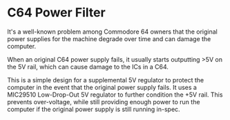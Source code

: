 # C64 Power Filter

It's a well-known problem among Commodore 64 owners that the original power supplies for the machine degrade over time and can damage the computer.

When an original C64 power supply fails, it usually starts outputting >5V on the 5V rail, which can cause damage to the ICs in a C64.

This is a simple design for a supplemental 5V regulator to protect the computer in the event that the original power supply fails.
It uses a MIC29510 Low-Drop-Out 5V regulator to further condition the +5V rail.
This prevents over-voltage, while still providing enough power to run the computer if the original power supply is still running in-spec.
